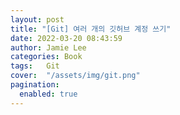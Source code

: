 ```yaml
---
layout: post
title: "[Git] 여러 개의 깃허브 계정 쓰기"
date: 2022-03-20 08:43:59
author: Jamie Lee
categories: Book
tags:	Git
cover:  "/assets/img/git.png"
pagination:
  enabled: true
---
```

